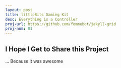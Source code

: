 ```yaml
---
layout: post
title: littleBits Gaming Kit
desc: Everything is a Controller
proj-url: https://github.com/femmebot/jekyll-grid
proj-num: 01
---
```




## I Hope I Get to Share this Project

… Because it was awesome